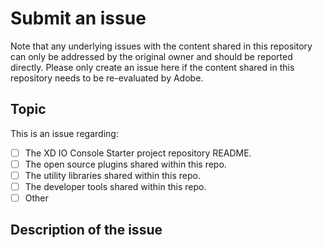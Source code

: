 # Submit an issue

Note that any underlying issues with the content shared in this repository can only be addressed by the original owner and should be reported directly. Please only create an issue here if the content shared in this repository needs to be re-evaluated by Adobe.

## Topic

This is an issue regarding:

- [ ] The XD IO Console Starter project repository README.
- [ ] The open source plugins shared within this repo.
- [ ] The utility libraries shared within this repo.
- [ ] The developer tools shared within this repo.
- [ ] Other

## Description of the issue

